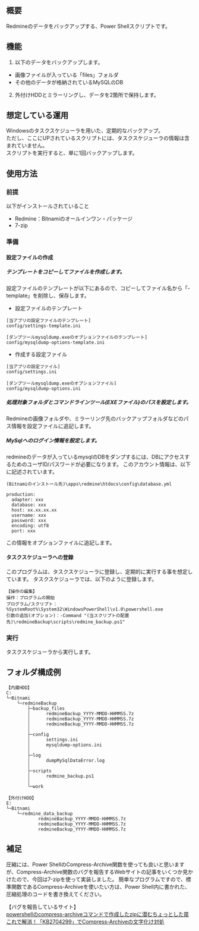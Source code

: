 ## 概要
Redmineのデータをバックアップする、Power Shellスクリプトです。

## 機能
1. 以下のデータをバックアップします。
- 画像ファイルが入っている「files」フォルダ
- その他のデータが格納されているMySQLのDB

2. 外付けHDDとミラーリングし、データを2箇所で保持します。

## 想定している運用
Windowsのタスクスケジューラを用いた、定期的なバックアップ。<br />
ただし、ここにUPされているスクリプトには、タスクスケジューラの情報は含まれていません。<br />
スクリプトを実行すると、単に1回バックアップします。

## 使用方法

### 前提
以下がインストールされていること

- Redmine：Bitnamiのオールインワン・パッケージ
- 7-zip

### 準備
#### 設定ファイルの作成
##### テンプレートをコピーしてファイルを作成します。

設定ファイルのテンプレートが以下にあるので、コピーしてファイル名から「-template」を削除し、保存します。

- 設定ファイルのテンプレート
```
[当アプリの設定ファイルのテンプレート]
config/settings-template.ini 

[ダンプツールmysqldump.exeのオプションファイルのテンプレート]
config/mysqldump-options-template.ini
```

- 作成する設定ファイル
```
[当アプリの設定ファイル]
config/settings.ini

[ダンプツールmysqldump.exeのオプションファイル]
config/mysqldump-options.ini
```

##### 処理対象フォルダとコマンドラインツール(EXEファイル)のパスを設定します。
Redmineの画像フォルダや、ミラーリング先のバックアップフォルダなどのパス情報を設定ファイルに追記します。

##### MySqlへのログイン情報を設定します。
redmineのデータが入っているmysqlのDBをダンプするには、DBにアクセスするためのユーザID/パスワードが必要になります。
このアカウント情報は、以下に記述されています。
```
(Bitnamiのインストール先)\apps\redmine\htdocs\config\database.yml

production:
  adapter: xxx
  database: xxx
  host: xx.xx.xx.xx
  username: xxx
  password: xxx
  encoding: utf8
  port: xxx
```

この情報をオプションファイルに追記します。

#### タスクスケジューラへの登録

このプログラムは、タスクスケジューラに登録し、定期的に実行する事を想定しています。
タスクスケジューラでは、以下のように登録します。

```
【操作の編集】
操作：プログラムの開始
プログラム/スクリプト：%SystemRoot%\System32\WindowsPowerShell\v1.0\powershell.exe
引数の追加(オプション)：-Command "(当スクリプトの配置先)\redmineBackup\scripts\redmine_backup.ps1"
```

### 実行
タスクスケジューラから実行します。

## フォルダ構成例
```
【内蔵HDD】
C:
└─Bitnami
    └─redmineBackup
        ├─backup_files
        │      redmineBackup_YYYY-MMDD-HHMMSS.7z
        │      redmineBackup_YYYY-MMDD-HHMMSS.7z
        │      redmineBackup_YYYY-MMDD-HHMMSS.7z
        │
        ├─config
        │      settings.ini
        │      mysqldump-options.ini
        │
        ├─log
        │      dumpMySqlDataError.log
        │      
        ├─scripts
        │      redmine_backup.ps1
        │          
        └─work

【外付けHDD】
E:
└─Bitnami
    └─redmine_data_backup
            redmineBackup_YYYY-MMDD-HHMMSS.7z
            redmineBackup_YYYY-MMDD-HHMMSS.7z
            redmineBackup_YYYY-MMDD-HHMMSS.7z
```

## 補足
圧縮には、Power ShellのCompress-Archive関数を使っても良いと思いますが、Compress-Archive関数のバグを報告するWebサイトの記事をいくつか見かけたので、今回は7-zipを使って実装しました。
簡単なプログラムですので、標準関数であるCompress-Archiveを使いたい方は、Power Shell内に書かれた、圧縮処理のコードを書き換えてください。

【バグを報告しているサイト】<br />
[powershellのcompress-archiveコマンドで作成したzipに潜むちょっとした罠](http://qiita.com/noranuk0/items/cb9de67bfc269391bf6e)<br />
[これで解消！「KB2704299」でCompress-Archiveの文字化け対処](https://cheshire-wara.com/powershell/ps-column/compress-archive-resolved/)
